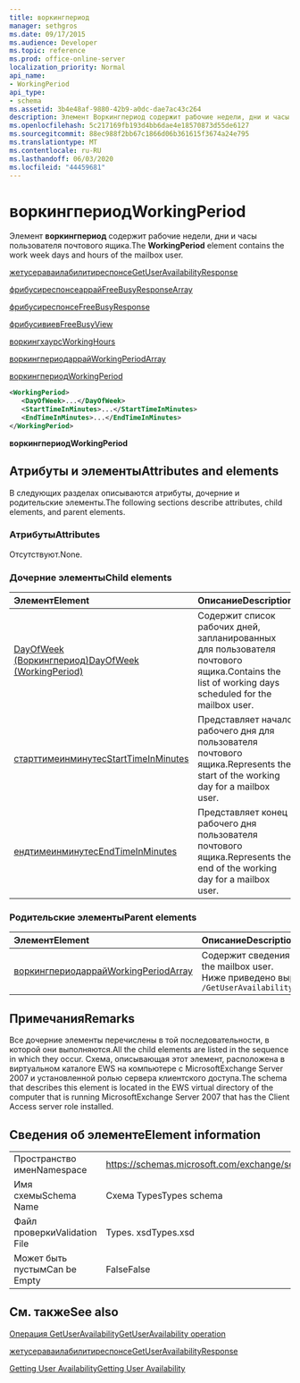 ```yaml
---
title: воркингпериод
manager: sethgros
ms.date: 09/17/2015
ms.audience: Developer
ms.topic: reference
ms.prod: office-online-server
localization_priority: Normal
api_name:
- WorkingPeriod
api_type:
- schema
ms.assetid: 3b4e48af-9880-42b9-a0dc-dae7ac43c264
description: Элемент Воркингпериод содержит рабочие недели, дни и часы пользователя почтового ящика.
ms.openlocfilehash: 5c217169fb193d4bb6dae4e18570873d55de6127
ms.sourcegitcommit: 88ec988f2bb67c1866d06b361615f3674a24e795
ms.translationtype: MT
ms.contentlocale: ru-RU
ms.lasthandoff: 06/03/2020
ms.locfileid: "44459681"
---
```

# <a name="workingperiod"></a><span data-ttu-id="f932e-103">воркингпериод</span><span class="sxs-lookup"><span data-stu-id="f932e-103">WorkingPeriod</span></span>

<span data-ttu-id="f932e-104">Элемент **воркингпериод** содержит рабочие недели, дни и часы пользователя почтового ящика.</span><span class="sxs-lookup"><span data-stu-id="f932e-104">The **WorkingPeriod** element contains the work week days and hours of the mailbox user.</span></span> 
  
[<span data-ttu-id="f932e-105">жетусераваилабилитиреспонсе</span><span class="sxs-lookup"><span data-stu-id="f932e-105">GetUserAvailabilityResponse</span></span>](getuseravailabilityresponse.md)
  
[<span data-ttu-id="f932e-106">фрибусиреспонсеаррай</span><span class="sxs-lookup"><span data-stu-id="f932e-106">FreeBusyResponseArray</span></span>](freebusyresponsearray.md)
  
[<span data-ttu-id="f932e-107">фрибусиреспонсе</span><span class="sxs-lookup"><span data-stu-id="f932e-107">FreeBusyResponse</span></span>](freebusyresponse.md)
  
[<span data-ttu-id="f932e-108">фрибусивиев</span><span class="sxs-lookup"><span data-stu-id="f932e-108">FreeBusyView</span></span>](freebusyview.md)
  
[<span data-ttu-id="f932e-109">воркингхаурс</span><span class="sxs-lookup"><span data-stu-id="f932e-109">WorkingHours</span></span>](workinghours-ex15websvcsotherref.md)
  
[<span data-ttu-id="f932e-110">воркингпериодаррай</span><span class="sxs-lookup"><span data-stu-id="f932e-110">WorkingPeriodArray</span></span>](workingperiodarray.md)
  
[<span data-ttu-id="f932e-111">воркингпериод</span><span class="sxs-lookup"><span data-stu-id="f932e-111">WorkingPeriod</span></span>](workingperiod.md)
  
```xml
<WorkingPeriod>
   <DayOfWeek>...</DayOfWeek>
   <StartTimeInMinutes>...</StartTimeInMinutes>
   <EndTimeInMinutes>...</EndTimeInMinutes>
</WorkingPeriod>
```

 <span data-ttu-id="f932e-112">**воркингпериод**</span><span class="sxs-lookup"><span data-stu-id="f932e-112">**WorkingPeriod**</span></span>
## <a name="attributes-and-elements"></a><span data-ttu-id="f932e-113">Атрибуты и элементы</span><span class="sxs-lookup"><span data-stu-id="f932e-113">Attributes and elements</span></span>

<span data-ttu-id="f932e-114">В следующих разделах описываются атрибуты, дочерние и родительские элементы.</span><span class="sxs-lookup"><span data-stu-id="f932e-114">The following sections describe attributes, child elements, and parent elements.</span></span>
  
### <a name="attributes"></a><span data-ttu-id="f932e-115">Атрибуты</span><span class="sxs-lookup"><span data-stu-id="f932e-115">Attributes</span></span>

<span data-ttu-id="f932e-116">Отсутствуют.</span><span class="sxs-lookup"><span data-stu-id="f932e-116">None.</span></span>
  
### <a name="child-elements"></a><span data-ttu-id="f932e-117">Дочерние элементы</span><span class="sxs-lookup"><span data-stu-id="f932e-117">Child elements</span></span>

|<span data-ttu-id="f932e-118">**Элемент**</span><span class="sxs-lookup"><span data-stu-id="f932e-118">**Element**</span></span>|<span data-ttu-id="f932e-119">**Описание**</span><span class="sxs-lookup"><span data-stu-id="f932e-119">**Description**</span></span>|
|:-----|:-----|
|[<span data-ttu-id="f932e-120">DayOfWeek (Воркингпериод)</span><span class="sxs-lookup"><span data-stu-id="f932e-120">DayOfWeek (WorkingPeriod)</span></span>](dayofweek-workingperiod.md) <br/> |<span data-ttu-id="f932e-121">Содержит список рабочих дней, запланированных для пользователя почтового ящика.</span><span class="sxs-lookup"><span data-stu-id="f932e-121">Contains the list of working days scheduled for the mailbox user.</span></span>  <br/> |
|[<span data-ttu-id="f932e-122">старттимеинминутес</span><span class="sxs-lookup"><span data-stu-id="f932e-122">StartTimeInMinutes</span></span>](starttimeinminutes.md) <br/> |<span data-ttu-id="f932e-123">Представляет начало рабочего дня для пользователя почтового ящика.</span><span class="sxs-lookup"><span data-stu-id="f932e-123">Represents the start of the working day for a mailbox user.</span></span>  <br/> |
|[<span data-ttu-id="f932e-124">ендтимеинминутес</span><span class="sxs-lookup"><span data-stu-id="f932e-124">EndTimeInMinutes</span></span>](endtimeinminutes.md) <br/> |<span data-ttu-id="f932e-125">Представляет конец рабочего дня пользователя почтового ящика.</span><span class="sxs-lookup"><span data-stu-id="f932e-125">Represents the end of the working day for a mailbox user.</span></span>  <br/> |
   
### <a name="parent-elements"></a><span data-ttu-id="f932e-126">Родительские элементы</span><span class="sxs-lookup"><span data-stu-id="f932e-126">Parent elements</span></span>

|<span data-ttu-id="f932e-127">**Элемент**</span><span class="sxs-lookup"><span data-stu-id="f932e-127">**Element**</span></span>|<span data-ttu-id="f932e-128">**Описание**</span><span class="sxs-lookup"><span data-stu-id="f932e-128">**Description**</span></span>|
|:-----|:-----|
|[<span data-ttu-id="f932e-129">воркингпериодаррай</span><span class="sxs-lookup"><span data-stu-id="f932e-129">WorkingPeriodArray</span></span>](workingperiodarray.md) <br/> |<span data-ttu-id="f932e-130">Содержит сведения о рабочем периоде для пользователя почтового ящика.</span><span class="sxs-lookup"><span data-stu-id="f932e-130">Contains working period information for the mailbox user.</span></span>  <br/> <span data-ttu-id="f932e-131">Ниже приведено выражение XPath для этого элемента:</span><span class="sxs-lookup"><span data-stu-id="f932e-131">The following is the XPath expression to this element:</span></span>  <br/>  `/GetUserAvailabilityResponse/FreeBusyResponseArray/FreeBusyResponse/FreeBusyView/WorkingHours/WorkingPeriodArray` <br/> |
   
## <a name="remarks"></a><span data-ttu-id="f932e-132">Примечания</span><span class="sxs-lookup"><span data-stu-id="f932e-132">Remarks</span></span>

<span data-ttu-id="f932e-133">Все дочерние элементы перечислены в той последовательности, в которой они выполняются.</span><span class="sxs-lookup"><span data-stu-id="f932e-133">All the child elements are listed in the sequence in which they occur.</span></span> <span data-ttu-id="f932e-134">Схема, описывающая этот элемент, расположена в виртуальном каталоге EWS на компьютере с MicrosoftExchange Server 2007 и установленной ролью сервера клиентского доступа.</span><span class="sxs-lookup"><span data-stu-id="f932e-134">The schema that describes this element is located in the EWS virtual directory of the computer that is running MicrosoftExchange Server 2007 that has the Client Access server role installed.</span></span>
  
## <a name="element-information"></a><span data-ttu-id="f932e-135">Сведения об элементе</span><span class="sxs-lookup"><span data-stu-id="f932e-135">Element information</span></span>

|||
|:-----|:-----|
|<span data-ttu-id="f932e-136">Пространство имен</span><span class="sxs-lookup"><span data-stu-id="f932e-136">Namespace</span></span>  <br/> |https://schemas.microsoft.com/exchange/services/2006/types  <br/> |
|<span data-ttu-id="f932e-137">Имя схемы</span><span class="sxs-lookup"><span data-stu-id="f932e-137">Schema Name</span></span>  <br/> |<span data-ttu-id="f932e-138">Схема Types</span><span class="sxs-lookup"><span data-stu-id="f932e-138">Types schema</span></span>  <br/> |
|<span data-ttu-id="f932e-139">Файл проверки</span><span class="sxs-lookup"><span data-stu-id="f932e-139">Validation File</span></span>  <br/> |<span data-ttu-id="f932e-140">Types. xsd</span><span class="sxs-lookup"><span data-stu-id="f932e-140">Types.xsd</span></span>  <br/> |
|<span data-ttu-id="f932e-141">Может быть пустым</span><span class="sxs-lookup"><span data-stu-id="f932e-141">Can be Empty</span></span>  <br/> |<span data-ttu-id="f932e-142">False</span><span class="sxs-lookup"><span data-stu-id="f932e-142">False</span></span>  <br/> |
   
## <a name="see-also"></a><span data-ttu-id="f932e-143">См. также</span><span class="sxs-lookup"><span data-stu-id="f932e-143">See also</span></span>



[<span data-ttu-id="f932e-144">Операция GetUserAvailability</span><span class="sxs-lookup"><span data-stu-id="f932e-144">GetUserAvailability operation</span></span>](getuseravailability-operation.md)
  
[<span data-ttu-id="f932e-145">жетусераваилабилитиреспонсе</span><span class="sxs-lookup"><span data-stu-id="f932e-145">GetUserAvailabilityResponse</span></span>](getuseravailabilityresponse.md)


[<span data-ttu-id="f932e-146">Getting User Availability</span><span class="sxs-lookup"><span data-stu-id="f932e-146">Getting User Availability</span></span>](https://msdn.microsoft.com/library/d4133fcb-9b0f-4e6b-aadf-a389da83516a%28Office.15%29.aspx)

